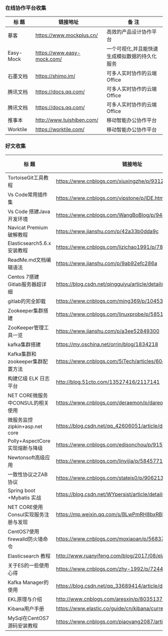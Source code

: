 ### 在线协作平台收集  
|         标  题                       |      链接地址                                                 |            备 注                                  |
|--------------------------------------|---------------------------------------------------------------|---------------------------------------------------|
| 摹客                                 | https://www.mockplus.cn/                                      | 高效的产品设计协作平台                            |
| Easy-Mock                            | https://www.easy-mock.com/                                    | 一个可视化,并且能快速生成模拟数据的持久化服务     |
| 石墨文档                             | https://shimo.im/                                             | 可多人实时协作的云端Office                        |
| 腾讯文档                             | https://docs.qq.com/                                          | 可多人实时协作的云端Office                        |
| 腾讯文档                             | https://docs.qq.com/                                          | 可多人实时协作的云端Office                        |
| 推事本                               | http://www.tuishiben.com/                                     | 移动智能办公协作平台                              |
| Worktile                             | https://worktile.com/                                         | 移动智能办公协作平台                              |


### 好文收集  
|         标  题                       |      链接地址                                                 |            备 注                                  |
|--------------------------------------|---------------------------------------------------------------|---------------------------------------------------|
| TortoiseGit工具教程                  | https://www.cnblogs.com/xiuxingzhe/p/9312929.html             |                                                   |
| Vs Code常用插件集                    | https://www.cnblogs.com/vipstone/p/IDE.html                   |                                                   |
| Vs Code 搭建Java开发环境             | https://www.cnblogs.com/WangBoBlog/p/9464281.html             |                                                   |
| Navicat Premium 破解教程             | https://www.jianshu.com/p/42a33b0dda9c                        |                                                   |
| Elasticsearch5.6.x安装教程           | https://www.cnblogs.com/lizichao1991/p/7809156.html           |                                                   |
| ReadMe.md文档编辑语法                | https://www.jianshu.com/p/9ab92efc286a                        |                                                   |
| Centos 7搭建Gitlab服务器超详细       | https://blog.csdn.net/qingguiyu/article/details/81022509      |                                                   |
| gitlab的完全卸载                     | https://www.cnblogs.com/ming369/p/10453636.html               |                                                   |
| Zookeeper集群搭建                    | https://www.cnblogs.com/linuxprobe/p/5851699.html             |                                                   |
| ZooKeeper管理工具一览                | https://www.jianshu.com/p/a3ee52849300                        |                                                   |
| kafka集群搭建                        | https://my.oschina.net/orrin/blog/1834218                     |                                                   |
| Kafka集群和zookeeper集群配置方法     | https://www.cnblogs.com/5iTech/articles/6043224.html          |                                                   |
| 构建亿级 ELK 日志平台                | http://blog.51cto.com/13527416/2117141                        |                                                   |
| NET CORE微服务中CONSUL的相关使用     | https://www.cnblogs.com/deraemon/p/dareomon.html              |                                                   |
| 微服务监控zipkin+asp.net core        | https://blog.csdn.net/qq_42606051/article/details/82148549    |                                                   |
| Polly+AspectCore实现熔断与降级       | https://www.cnblogs.com/edisonchou/p/9159644.html             |                                                   |
| Newtonsoft高级应用                   | https://www.cnblogs.com/linyijia/p/5845771.html               |                                                   |
| 一致性协议之ZAB协议                  | https://www.cnblogs.com/stateis0/p/9062133.html               |                                                   |
| Spring boot +Mybatis 实战            | https://blog.csdn.net/WYpersist/article/details/80384707      |                                                   |
| NET CORE使用Consul实现服务注册与发现 | https://mp.weixin.qq.com/s/BLwPmRH8bxRBE4momN6URg             |                                                   |
| CentOS7使用firewalld防火墙命令       | https://www.cnblogs.com/moxiaoan/p/5683743.html               |                                                   |
| Elasticsearch 教程                   | http://www.ruanyifeng.com/blog/2017/08/elasticsearch.html     |                                                   |
| 关于ES的一些使用心得                 | https://www.cnblogs.com/zhy-1992/p/7244440.html               |                                                   |
| Kafka Manager的使用                  | https://blog.csdn.net/qq_33689414/article/details/80958045    |                                                   |
| EKL原理与介绍                        | http://www.cnblogs.com/aresxin/p/8035137.html                 |                                            	   |
| Kibana用户手册                       | https://www.elastic.co/guide/cn/kibana/current/index.html     |                                                   |
| MySql在CentOS7源码安装教程           | https://www.cnblogs.com/piaoyang2087/articles/7908795.html    |                                                   |





